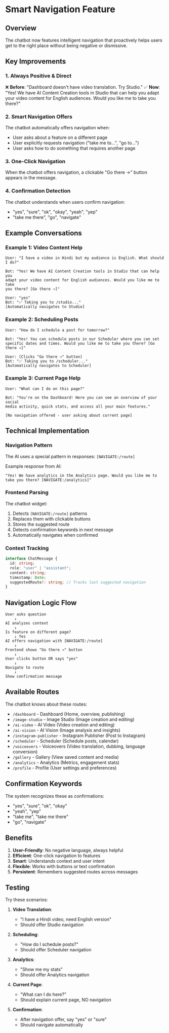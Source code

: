 # Smart Navigation Feature

## Overview

The chatbot now features intelligent navigation that proactively helps users get to the right place without being negative or dismissive.

## Key Improvements

### 1. Always Positive & Direct
❌ **Before**: "Dashboard doesn't have video translation. Try Studio."
✅ **Now**: "Yes! We have AI Content Creation tools in Studio that can help you adapt your video content for English audiences. Would you like me to take you there?"

### 2. Smart Navigation Offers
The chatbot automatically offers navigation when:
- User asks about a feature on a different page
- User explicitly requests navigation ("take me to...", "go to...")
- User asks how to do something that requires another page

### 3. One-Click Navigation
When the chatbot offers navigation, a clickable "Go there →" button appears in the message.

### 4. Confirmation Detection
The chatbot understands when users confirm navigation:
- "yes", "sure", "ok", "okay", "yeah", "yep"
- "take me there", "go", "navigate"

## Example Conversations

### Example 1: Video Content Help
```
User: "I have a video in Hindi but my audience is English. What should I do?"

Bot: "Yes! We have AI Content Creation tools in Studio that can help you 
adapt your video content for English audiences. Would you like me to take 
you there? [Go there →]"

User: "yes"
Bot: "✅ Taking you to /studio..."
[Automatically navigates to Studio]
```

### Example 2: Scheduling Posts
```
User: "How do I schedule a post for tomorrow?"

Bot: "Yes! You can schedule posts in our Scheduler where you can set 
specific dates and times. Would you like me to take you there? [Go there →]"

User: [Clicks "Go there →" button]
Bot: "✅ Taking you to /scheduler..."
[Automatically navigates to Scheduler]
```

### Example 3: Current Page Help
```
User: "What can I do on this page?"

Bot: "You're on the Dashboard! Here you can see an overview of your social 
media activity, quick stats, and access all your main features."

[No navigation offered - user asking about current page]
```

## Technical Implementation

### Navigation Pattern
The AI uses a special pattern in responses: `[NAVIGATE:/route]`

Example response from AI:
```
"Yes! We have analytics in the Analytics page. Would you like me to take you there? [NAVIGATE:/analytics]"
```

### Frontend Parsing
The chatbot widget:
1. Detects `[NAVIGATE:/route]` patterns
2. Replaces them with clickable buttons
3. Stores the suggested route
4. Detects confirmation keywords in next message
5. Automatically navigates when confirmed

### Context Tracking
```typescript
interface ChatMessage {
  id: string;
  role: "user" | "assistant";
  content: string;
  timestamp: Date;
  suggestedRoute?: string; // Tracks last suggested navigation
}
```

## Navigation Logic Flow

```
User asks question
    ↓
AI analyzes context
    ↓
Is feature on different page?
    ↓ Yes
AI offers navigation with [NAVIGATE:/route]
    ↓
Frontend shows "Go there →" button
    ↓
User clicks button OR says "yes"
    ↓
Navigate to route
    ↓
Show confirmation message
```

## Available Routes

The chatbot knows about these routes:
- `/dashboard` - Dashboard (Home, overview, publishing)
- `/image-studio` - Image Studio (Image creation and editing)
- `/ai-video` - AI Video (Video creation and editing)
- `/ai-vision` - AI Vision (Image analysis and insights)
- `/instagram-publisher` - Instagram Publisher (Post to Instagram)
- `/scheduler` - Scheduler (Schedule posts, calendar)
- `/voiceovers` - Voiceovers (Video translation, dubbing, language conversion)
- `/gallery` - Gallery (View saved content and media)
- `/analytics` - Analytics (Metrics, engagement stats)
- `/profile` - Profile (User settings and preferences)

## Confirmation Keywords

The system recognizes these as confirmations:
- "yes", "sure", "ok", "okay"
- "yeah", "yep"
- "take me", "take me there"
- "go", "navigate"

## Benefits

1. **User-Friendly**: No negative language, always helpful
2. **Efficient**: One-click navigation to features
3. **Smart**: Understands context and user intent
4. **Flexible**: Works with buttons or text confirmation
5. **Persistent**: Remembers suggested routes across messages

## Testing

Try these scenarios:

1. **Video Translation**:
   - "I have a Hindi video, need English version"
   - Should offer Studio navigation

2. **Scheduling**:
   - "How do I schedule posts?"
   - Should offer Scheduler navigation

3. **Analytics**:
   - "Show me my stats"
   - Should offer Analytics navigation

4. **Current Page**:
   - "What can I do here?"
   - Should explain current page, NO navigation

5. **Confirmation**:
   - After navigation offer, say "yes" or "sure"
   - Should navigate automatically
